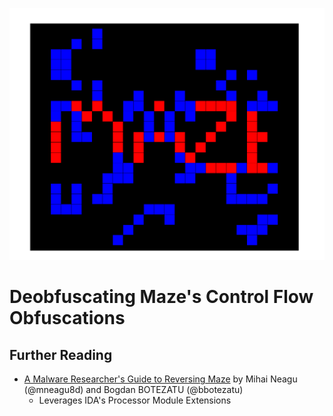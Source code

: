 <p align="center">
<img src="images/maze_featureimg.png" width="700">
</p>

# Deobfuscating Maze's Control Flow Obfuscations







## Further Reading
* [A Malware Researcher's Guide to Reversing Maze](https://labs.bitdefender.com/2020/03/a-malware-researchers-guide-to-reversing-maze/) by Mihai Neagu (@mneagu8d) and Bogdan BOTEZATU (@bbotezatu)
    * Leverages IDA's Processor Module Extensions